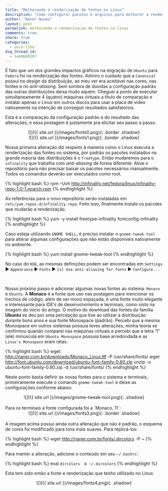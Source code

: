 ```yaml
---
title: "Melhorando a renderização de fontes no Linux"
description: "Como configurar pacotes e arquivos para melhorar a renderização"
author: "Naner Nunes"
layout: post
permalink: melhorando-a-renderizacao-de-fontes-no-linux
comments: true
share: true
categories:
  - unix-like
dsq_thread_id:
  - 1449609207
---
```


É fato que um dos grandes impactos gráficos na migração de `Ubuntu` para `Fedora` foi na renderização das fontes. Admiro o cuidado que a `Canonical` possui no *design* da distribuição, ao meu ver era aceitável nas cores, nas fontes e no *anti-aliasing*. Sem sombra de dúvidas a configuração padrão das outras distribuições deixa muito aquém.<!--more--> Cheguei a ponto de executar simultaneamente 4 (quatro) máquinas virtuais a título de comparação e instalar apenas o Linux em outros discos para usar a placa de vídeo nativamente na intenção de conseguir resultados satisfatórios.

Esta é a comparação da configuração padrão e do resultado das alterações, e essa postagem é justamente pra elicitar seu passo a passo.

<center><div markdown="1">
![]({{ site.url }}/images/fonts0.png){: .border .shadow}
</div></center>

<center><div markdown="1">
![]({{ site.url }}/images/fonts1.png){: .border .shadow}
</div></center>

Nossa primeira alteração diz respeito à maneira como o Linux executa a renderização das fontes no sistema, por padrão os pacotes instalados na grande maioria das distribuições é o `freetype`. Então mudaremos para o `infinality` que trabalha com *anti-aliasing* de forma diferente. Ative o repositório para não precisar baixar os pacotes necessários manualmente. Todos os comandos deverão ser executados como root.

{% highlight bash %}
rpm -Uvh http://infinality.net/fedora/linux/infinality-repo-1.0-1.noarch.rpm
{% endhighlight %}

As referências para o novo repositório serão instaladas em `/etc/yum.repos.d/infinality.repo`. Feito isso, finalmente instale os pacotes que mudarão a renderização.

{% highlight bash %}
yum -y install freetype-infinality fontconfig-infinality
{% endhighlight %}

Caso esteja utilizando `GNOME SHELL`, é preciso instalar o `gnome-tweak-tool` para alterar algumas configurações que não estão disponíveis nativamente no ambiente.

{% highlight bash %}
yum install gnome-tweak-tool
{% endhighlight %}

No caso do `KDE`, as mesmas definições podem ser encontradas em `Settings` &#9658; `Appearance` &#9658; `Fonts` &#9658; `[x] Use anti-aliasing for fonts` &#9658; `Configure...`

<br />

Nosso próximo passo é adicionar algumas novas fontes ao sistema: `Monaco` e `Ubuntu`. A **Monaco** é a fonte que uso nas postagem para mencionar os trechos de código, além de ser mono espaçada, é uma fonte muito elegante e interessante para *IDE*&#8216;s de desenvolvimento e terminais, como visto na imagem do início do artigo. O motivo do download das fontes da família **Ubuntu** se deu por uma percepção que tive ao utilizar a distribuição durante bons anos e sua fonte Monospace (padrão). Percebi que a mesma Monospace em outros sistemas possuía leves alterações, minha teoria se confirmou quando comparei nas máquinas virtuais e percebi que a letra &#8220;l&#8221; (ele) minúscula em `Ubuntu Monospace` possuía base arredondada e as `Linux's Monospace` eram retas.

{% highlight bash %}
wget http://naner.com.br/downloads/Monaco_Linux.ttf -P /usr/share/fonts/
wget http://font.ubuntu.com/download/ubuntu-font-family-0.80.zip
unzip -o ubuntu-font-family-0.80.zip -d /usr/share/fonts/
{% endhighlight %}

Neste ponto basta definir as novas fontes para o sistema e terminais, primeiramente execute o comando `gnome-tweak-tool` e deixe as configurações conforme abaixo:  
<center><span markdown="1">
![]({{ site.url }}/images/gnome-tweak-tool.png){: .shadow}
</span></center>

<br />
Para os terminais a fonte configurada foi a `Monaco, 11`:
<center><span markdown="1">
![]({{ site.url }}/images/fonts3.png){: .border .shadow}
</span></center>

<br />
A imagem acima possui ainda outra alteração que não é padrão, o esquema de cores foi modificado para tons mais suaves. Para replicá-los:

{% highlight bash %}
wget http://naner.com.br/fonts/.dircolors -P ~
{% endhighlight %}

Para manter a alteração, adicione o conteúdo em seu `~/.bashrc`:

{% highlight bash %}
eval `dircolors -b ~/.dircolors`
{% endhighlight %}

Esta tem sido então a fonte e renderização que tenho utilizado no Linux.
<center><span markdown="1">
![]({{ site.url }}/images/fonts4.png){: .shadow}
</span></center>